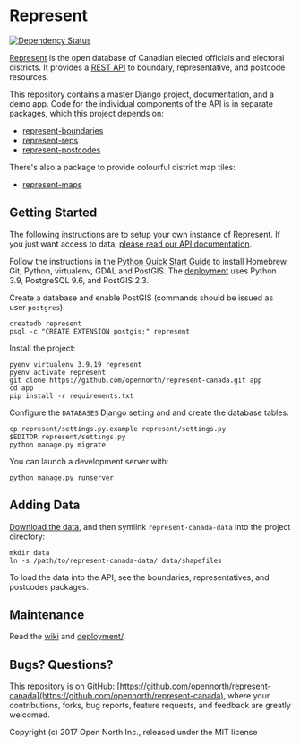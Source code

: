 # Represent

[![Dependency Status](https://gemnasium.com/opennorth/represent-canada.png)](https://gemnasium.com/opennorth/represent-canada)

[Represent](https://represent.opennorth.ca) is the open database of Canadian elected officials and electoral districts. It provides a [REST API](https://represent.opennorth.ca/api/) to boundary, representative, and postcode resources.

This repository contains a master Django project, documentation, and a demo app. Code for the individual components of the API is in separate packages, which this project depends on:

* [represent-boundaries](https://github.com/opennorth/represent-boundaries)
* [represent-reps](https://github.com/opennorth/represent-reps)
* [represent-postcodes](https://github.com/opennorth/represent-postcodes)

There's also a package to provide colourful district map tiles:

* [represent-maps](https://github.com/tauberer/represent-maps)

## Getting Started

The following instructions are to setup your own instance of Represent. If you just want access to data, [please read our API documentation](https://represent.opennorth.ca/api/).

Follow the instructions in the [Python Quick Start Guide](https://github.com/opennorth/wiki/wiki/Python-Quick-Start%3A-OS-X) to install Homebrew, Git, Python, virtualenv, GDAL and PostGIS. The [deployment](deployment/) uses Python 3.9, PostgreSQL 9.6, and PostGIS 2.3.

Create a database and enable PostGIS (commands should be issued as user `postgres`):

    createdb represent
    psql -c "CREATE EXTENSION postgis;" represent

Install the project:

    pyenv virtualenv 3.9.19 represent
    pyenv activate represent
    git clone https://github.com/opennorth/represent-canada.git app
    cd app
    pip install -r requirements.txt

Configure the `DATABASES` Django setting and and create the database tables:

    cp represent/settings.py.example represent/settings.py
    $EDITOR represent/settings.py
    python manage.py migrate

You can launch a development server with:

    python manage.py runserver

## Adding Data

[Download the data](https://github.com/opennorth/represent-canada-data), and then symlink `represent-canada-data` into the project directory:

    mkdir data
    ln -s /path/to/represent-canada-data/ data/shapefiles

To load the data into the API, see the boundaries, representatives, and postcodes packages.

## Maintenance

Read the [wiki](https://github.com/opennorth/represent-canada/wiki) and [deployment/](deployment/).

## Bugs? Questions?

This repository is on GitHub: [https://github.com/opennorth/represent-canada](https://github.com/opennorth/represent-canada), where your contributions, forks, bug reports, feature requests, and feedback are greatly welcomed.

Copyright (c) 2017 Open North Inc., released under the MIT license
